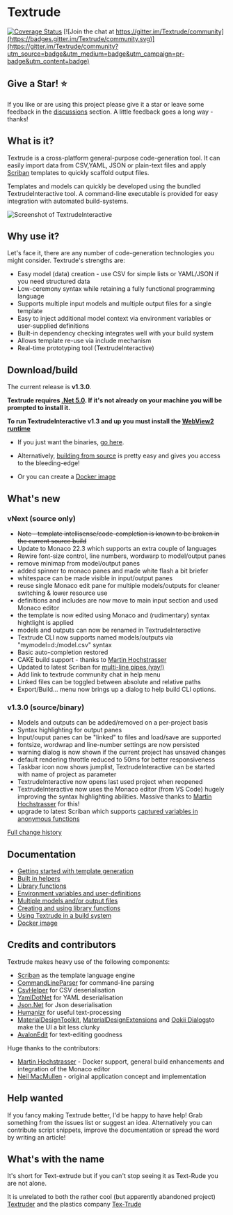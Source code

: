 # Textrude

[![Coverage Status](https://coveralls.io/repos/github/NeilMacMullen/Textrude/badge.svg?branch=main)](https://coveralls.io/github/NeilMacMullen/Textrude?branch=main) [![Join the chat at https://gitter.im/Textrude/community](https://badges.gitter.im/Textrude/community.svg)](https://gitter.im/Textrude/community?utm_source=badge&utm_medium=badge&utm_campaign=pr-badge&utm_content=badge)

## Give a Star! :star:

If you like or are using this project please give it a star or leave some feedback in the [discussions](https://github.com/NeilMacMullen/Textrude/discussions/categories/send-a-smile) section. A little feedback goes a long way - thanks!

## What is it?

Textrude is a cross-platform general-purpose code-generation tool.  It can easily import data from CSV,YAML, JSON  or plain-text files and apply [Scriban](https://github.com/scriban/scriban) templates to quickly scaffold output files. 

Templates and models can quickly be developed using the bundled TextrudeInteractive tool. A command-line executable is provided for easy integration with automated build-systems.

![Screenshot of TextrudeInteractive](img/textrudedemo.gif)

## Why use it?

Let's face it, there are any number of code-generation technologies you might consider.  Textrude's strengths are:

- Easy model (data) creation - use CSV for simple lists or YAML/JSON if you need structured data
- Low-ceremony syntax while retaining a fully functional programming language
- Supports multiple input models and multiple output files for a single template
- Easy to inject additional model context via environment variables or user-supplied definitions
- Built-in dependency checking integrates well with your build system
- Allows template re-use via include mechanism
- Real-time prototyping tool  (TextrudeInteractive)

## Download/build

The current release is **v1.3.0**.

**Textrude requires [.Net 5.0](https://dotnet.microsoft.com/download/dotnet/5.0).  If it's not already on your machine you will be prompted to install it.**

**To run TextrudeInteractive v1.3 and up you must install the [WebView2 runtime](https://developer.microsoft.com/en-us/microsoft-edge/webview2/)**

 - If you just want the binaries,  [go here](doc/getBinaries.md).

 - Alternatively, [building from source](doc/buildFromSource.md) is pretty easy and gives you access to the bleeding-edge! 
  
 - Or you can create a [Docker image](Docker.md)

## What's new

### vNext (source only)
- ~~Note - template intellisense/code-completion is known to be broken in the current source build~~ 
- Update to Monaco 22.3 which supports an extra couple of languages
- Rewire font-size control, line numbers, wordwarp to model/output panes
- remove minimap from model/output panes
- added spinner to monaco panes and made white flash a bit briefer
- whitespace can be made visible in input/output panes
- reuse single Monaco edit pane for multiple models/outputs for cleaner switching & lower resource use
- definitions and includes are now move to main input section and used Monaco editor
- the template is now edited using Monaco and (rudimentary) syntax hightlight is applied
- models and outputs can now be renamed in TextrudeInteractive
- Textrude CLI now supports named models/outputs via "mymodel=d:/model.csv" syntax
- Basic auto-completion restored
- CAKE build support - thanks to [Martin Hochstrasser](https://github.com/highstreeto)
- Updated to latest Scriban for [multi-line pipes (yay!)](https://github.com/scriban/scriban/pull/327)
- Add link to textrude community chat in help menu
- Linked files can be toggled between absolute and relative paths
- Export/Build... menu now brings up a dialog to help build CLI options.

### v1.3.0 (source/binary)
- Models and outputs can be added/removed on a per-project basis
- Syntax highlighting for output panes
- Input/ouput panes can be "linked" to files and load/save are supported
- fontsize, wordwrap and line-number settings are now persisted
- warning dialog is now shown if the current project has unsaved changes
- default rendering throttle reduced to 50ms for better responsiveness
- Taskbar icon now shows jumplist, TextrudeInteractive can be started with name of project as parameter
- TextrudeInteractive now opens last used project when reopened
- TextrudeInteractive now uses the Monaco editor (from VS Code) hugely improving the syntax highlighting abilities.   Massive thanks to [Martin Hochstrasser](https://github.com/highstreeto) for this! 
- upgrade to latest Scriban which supports [captured variables in anonymous functions](https://github.com/scriban/scriban/issues/322) 

[Full change history](doc/changeHistory.md)

## Documentation

- [Getting started with template generation](doc/gettingStarted.md) 
- [Built in helpers](doc/builtIns.md)
- [Library functions](doc/lib.md)
- [Environment variables and user-definitions](doc/environmentAndDefinitions.md)
- [Multiple models and/or output files](doc/multiModel.md)
- [Creating and using library functions](doc/userlibrary.md)
- [Using Textrude in a build system](doc/buildSystemIntegration.md)
- [Docker image](Docker.md)

## Credits and contributors
Textrude makes heavy use of the following components:
- [Scriban](https://github.com/scriban/scriban) as the template language engine
- [CommandLineParser](https://github.com/commandlineparser/commandline) for command-line parsing
- [CsvHelper](https://github.com/JoshClose/CsvHelper) for CSV deserialisation
- [YamlDotNet](https://github.com/aaubry/YamlDotNet) for YAML deserialisation
- [Json.Net](https://www.newtonsoft.com/json) for Json deserialisation
- [Humanizr](https://github.com/Humanizr/Humanizer) for useful text-processing
- [MaterialDesignToolkit](https://github.com/MaterialDesignInXAML/MaterialDesignInXamlToolkit),   [MaterialDesignExtensions](https://spiegelp.github.io/MaterialDesignExtensions) and [Ookii Dialogs](https://github.com/augustoproiete/ookii-dialogs-wpf)to make the UI a bit less clunky
- [AvalonEdit](http://avalonedit.net/) for text-editing goodness

Huge thanks to the contributors:
- [Martin Hochstrasser](https://github.com/highstreeto) - Docker support, general build enhancements and integration of the Monaco editor
- [Neil MacMullen](https://github.com/NeilMacMullen) - original application concept and implementation


## Help wanted 

If you fancy making Textrude better, I'd be happy to have help! Grab something from the issues list or suggest an idea. Alternatively you can contribute script snippets, improve the documentation or spread the word by writing an article!


## What's with the name 

It's short for Text-extrude but if you can't stop seeing it as Text-Rude you are not alone.

It is unrelated to both the rather cool (but apparently abandoned project) [Textruder](https://github.com/arrogantrobot/textruder) and the plastics company [Tex-Trude](http://www.tex-trude.com/)

